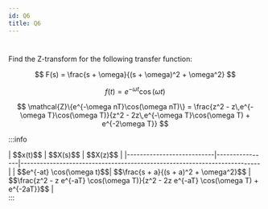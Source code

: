 ```yaml
---
id: Q6
title: Q6
---
```


#


Find the Z-transform for the following transfer function:

$$
F(s) = \frac{s + \omega}{(s + \omega)^2 + \omega^2}
$$


$$
f(t) = e^{-\omega t}\cos(\omega t)
$$

$$
\mathcal{Z}\{e^{-\omega nT}\cos(\omega nT)\} = \frac{z^2 - z\,e^{-\omega T}\cos(\omega T)}{z^2 - 2z\,e^{-\omega T}\cos(\omega T) + e^{-2\omega T}}
$$

:::info
<div style={{width: "100%", display: "flex", justifyContent: "center"}}>
| $$x(t)$$                  | $$X(s)$$       | $$X(z)$$                                                                 |
|---------------------------|----------------|--------------------------------------------------------------------------|
| $$e^{-at} \cos(\omega t)$$| $$\frac{s + a}{(s + a)^2 + \omega^2}$$ | $$\frac{z^2 - z e^{-aT} \cos(\omega T)}{z^2 - 2z e^{-aT} \cos(\omega T) + e^{-2aT}}$$ |
</div>
:::
